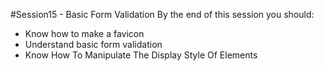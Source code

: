 #Session15 -  Basic Form Validation
By the end of this session you should:

 * Know how to make a favicon
 * Understand basic form validation
 * Know How To Manipulate The Display Style Of Elements
 
